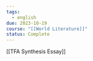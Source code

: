 ```yaml
---
tags:
  - english
due: 2023-10-19
course: "[[World Literature]]"
status: Complete
---
```

[[TFA Synthesis Essay]]